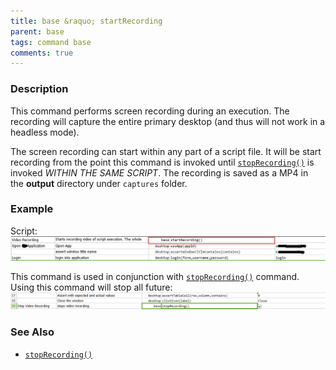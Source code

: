 ```yaml
---
title: base &raquo; startRecording
parent: base
tags: command base
comments: true
---
```



### Description
This command performs screen recording during an execution.  The recording will capture the entire primary desktop
(and thus will not work in a headless mode). 

The screen recording can start within any part of a script file.  It will be start recording from the point this 
command is invoked until [`stopRecording()`](stopRecording()) is invoked _WITHIN THE SAME SCRIPT_.  The recording 
is saved as a MP4 in the **output** directory under `captures` folder.


### Example
Script:<br/>
![script](image/startRecording_02.png)

This command is used in conjunction with [`stopRecording()`](stopRecording()) command. Using 
this command will stop all future:
![](image/startRecording_03.png)


### See Also
- [`stopRecording()`](stopRecording())
